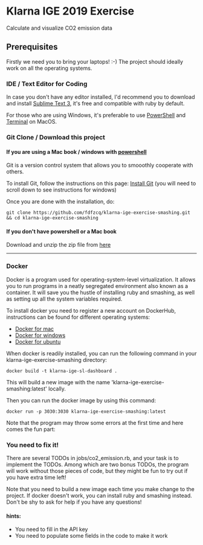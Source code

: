 # Klarna IGE 2019 Exercise

Calculate and visualize CO2 emission data

## Prerequisites

Firstly we need you to bring your laptops! :-) The project should ideally work on all the operating systems.

### IDE / Text Editor for Coding

In case you don't have any editor installed, I'd recommend you to download and install [Sublime Text 3](https://www.sublimetext.com/3), it's free and compatible with ruby by default.

For those who are using Windows, it's preferable to use [PowerShell](https://en.wikipedia.org/wiki/PowerShell) and [Terminal](https://macpaw.com/how-to/use-terminal-on-mac) on MacOS.

### Git Clone / Download this project

#### If you are using a Mac book / windows with [powershell](https://en.wikipedia.org/wiki/PowerShell)
Git is a version control system that allows you to smooothly cooperate with others.

To install Git, follow the instructions on this page: [Install Git](https://www.atlassian.com/git/tutorials/install-git) (you will need to scroll down to see instructions for windows)

Once you are done with the installation, do:
```
git clone https://github.com/fdfzcq/klarna-ige-exercise-smashing.git && cd klarna-ige-exercise-smashing
```
#### If you don't have powershell or a Mac book

Download and unzip the zip file from [here](https://github.com/fdfzcq/klarna-ige-exercise-smashing/archive/master.zip)

---
### Docker

Docker is a program used for operating-system-level virtualization. It allows you to run programs in a neatly segregated environment also known as a container. It will save you the hustle of installing ruby and smashing, as well as setting up all the system variables required.

To install docker you need to register a new account on DockerHub, instructions can be found for different operating systems:
* [Docker for mac](https://docs.docker.com/docker-for-mac/install/)
* [Docker for windows](https://docs.docker.com/docker-for-windows/install/)
* [Docker for ubuntu](https://docs.docker.com/install/linux/docker-ce/ubuntu/)

When docker is readily installed, you can run the following command in your klarna-ige-exercise-smashing directory:
```
docker build -t klarna-ige-sl-dashboard .
```
This will build a new image with the name 'klarna-ige-exercise-smashing:latest' locally.

Then you can run the docker image by using this command:
````
docker run -p 3030:3030 klarna-ige-exercise-smashing:latest
````
Note that the program may throw some errors at the first time and here comes the fun part: 

### You need to fix it!

There are several TODOs in jobs/co2_emission.rb, and your task is to implement the TODOs. Among which are two bonus TODOs, the program will work without those pieces of code, but they might be fun to try out if you have extra time left!

Note that you need to build a new image each time you make change to the project.
If docker doesn't work, you can install ruby and smashing instead.
Don't be shy to ask for help if you have any questions!

#### hints:
* You need to fill in the API key
* You need to populate some fields in the code to make it work
